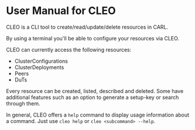 # User Manual for CLEO

CLEO is a CLI tool to create/read/update/delete resources in CARL.

By using a terminal you'll be able to configure your resources via CLEO.

CLEO can currently access the following resources:
- ClusterConfigurations
- ClusterDeployments
- Peers
- DuTs

Every resource can be created, listed, described and deleted.
Some have additional features such as an option to generate a setup-key or search through them.

In general, CLEO offers a `help` command to display usage information about a command. Just use `cleo help` or `cleo <subcommand> --help`.
